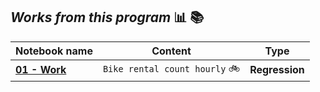 ## *Works from this program* :bar_chart: :books:
| Notebook name  |Content                     | Type |
|-----------|-------------------------------|------------------------|
|[**01 - Work**](https://nbviewer.jupyter.org/github/joaocarvoli/MachineLearning-course/blob/main/Works/01-Work_bike_rental.ipynb)|    `Bike rental count hourly` :bike:     | **Regression**
